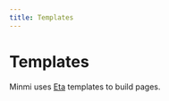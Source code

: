 ```yaml
---
title: Templates
---
```


# Templates

Minmi uses [Eta](https://eta.js.org/) templates to build pages.
